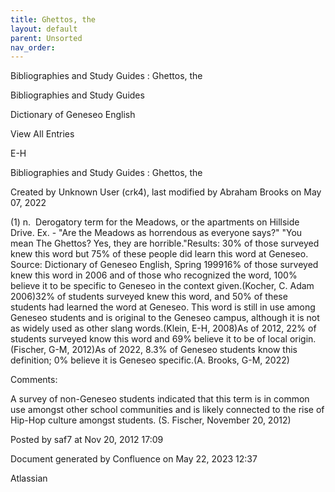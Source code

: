 ```yaml
---
title: Ghettos, the
layout: default
parent: Unsorted
nav_order:
---
```


Bibliographies and Study Guides : Ghettos, the

Bibliographies and Study Guides

Dictionary of Geneseo English

View All Entries

E-H

Bibliographies and Study Guides : Ghettos, the

Created by  Unknown User (crk4), last modified by  Abraham Brooks on May 07, 2022

(1) n.  Derogatory term for the Meadows, or the apartments on Hillside Drive. Ex. - &quot;Are the Meadows as horrendous as everyone says?&quot; &quot;You mean The Ghettos? Yes, they are horrible.&quot;Results: 30% of those surveyed knew this word but 75% of these people did learn this word at Geneseo. Source: Dictionary of Geneseo English, Spring 199916% of those surveyed knew this word in 2006 and of those who recognized the word, 100% believe it to be specific to Geneseo in the context given.(Kocher, C. Adam 2006)32% of students surveyed knew this word, and 50% of these students had learned the word at Geneseo. This word is still in use among Geneseo students and is original to the Geneseo campus, although it is not as widely used as other slang words.(Klein, E-H, 2008)As of 2012, 22% of students surveyed know this word and 69% believe it to be of local origin.(Fischer, G-M, 2012)As of 2022, 8.3% of Geneseo students know this definition; 0% believe it is Geneseo specific.(A. Brooks, G-M, 2022)

Comments:

A survey of non-Geneseo students indicated that this term is in common use amongst other school communities and is likely connected to the rise of Hip-Hop culture amongst students. (S. Fischer, November 20, 2012)

Posted by saf7 at Nov 20, 2012 17:09

Document generated by Confluence on May 22, 2023 12:37

Atlassian
